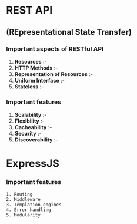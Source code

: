 # REST API
## (REpresentational State Transfer)

### Important aspects of RESTful API
1. **Resources** :- 
2. **HTTP Methods** :- 
3. **Representation of Resources** :- 
4. **Uniform Interface** :- 
5. **Stateless** :- 

### Important features
1. **Scalability** :- 
2. **Flexibility** :- 
3. **Cacheability** :- 
4. **Security** :- 
5. **Discoverability** :- 


# ExpressJS

### Important features
    1. Routing
    2. Middleware
    3. Templation engines
    4. Error handling
    5. Modularity